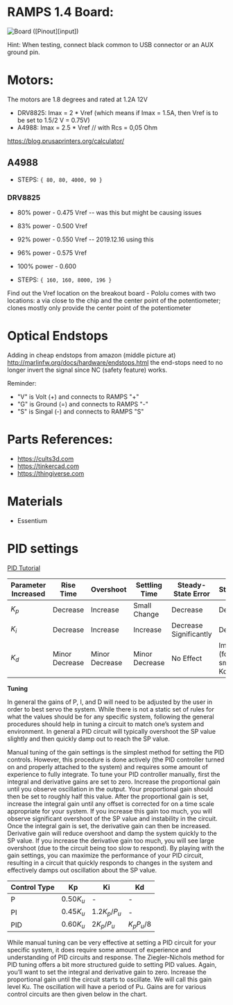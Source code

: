 # RAMPS 1.4 Board:

![Board][pinout] ([Pinout][input])

[pinout]: https://reprap.org/wiki/File:Arduinomega1-4connectors.png>

Hint: When testing, connect black common to USB connector or an AUX ground pin.

# Motors:

The motors are 1.8 degrees and rated at 1.2A 12V

- DRV8825: Imax = 2 * Vref   (which means if Imax = 1.5A, then Vref is to be set to 1.5/2 V = 0.75V)
- A4988:   Imax = 2.5 * Vref // with Rcs = 0,05 Ohm

<https://blog.prusaprinters.org/calculator/>

## A4988

- STEPS: `{ 80, 80, 4000, 90 }`

### DRV8825

- 80% power - 0.475 Vref  -- was this but might be causing issues
- 83% power - 0.500 Vref
- 92% power - 0.550 Vref  -- 2019.12.16 using this
- 96% power - 0.575 Vref
- 100% power - 0.600

- STEPS: `{ 160, 160, 8000, 196 }`

Find out the Vref location on the breakout board - Pololu comes with two
locations: a via close to the chip and the center point of the potentiometer;
clones mostly only provide the center point of the potentiometer

# Optical Endstops

Adding in cheap endstops from amazon (middle picture at) 
<http://marlinfw.org/docs/hardware/endstops.html> the end-stops need
to no longer invert the signal since NC (safety feature) works.

Reminder:

- "V" is Volt (+) and connects to RAMPS "+"
- "G" is Ground (=) and connects to RAMPS "-"
- "S" is Singal (-) and connects to RAMPS "S"

# Parts References:

- https://cults3d.com
- https://tinkercad.com
- https://thingiverse.com

# Materials

- Essentium

# PID settings

[PID Tutorial](https://www.thorlabs.com/tutorials.cfm?tabID=5DFCA308-D07E-46C9-BAA0-4DEFC5C40C3E)


| Parameter Increased | Rise Time      | Overshoot      | Settling Time  | Steady-State Error     | Stability |
| ---                 | ---            | ---            | ---            | ---                    | ---       |
| $K_p$               | Decrease       | Increase       | Small Change   | Decrease               | Degrade   |
| $K_i$               | Decrease       | Increase       | Increase       | Decrease Significantly | Degrade   |
| $K_d$               | Minor Decrease | Minor Decrease | Minor Decrease | No Effect              | Improve (for small Kd) |


**Tuning**

In general the gains of P, I, and D will need to be adjusted by the user in
order to best servo the system. While there is not a static set of rules for
what the values should be for any specific system, following the general
procedures should help in tuning a circuit to match one’s system and
environment. In general a PID circuit will typically overshoot the SP value
slightly and then quickly damp out to reach the SP value.

Manual tuning of the gain settings is the simplest method for setting the PID
controls. However, this procedure is done actively (the PID controller turned
on and properly attached to the system) and requires some amount of experience
to fully integrate. To tune your PID controller manually, first the integral
and derivative gains are set to zero. Increase the proportional gain until you
observe oscillation in the output. Your proportional gain should then be set to
roughly half this value. After the proportional gain is set, increase the
integral gain until any offset is corrected for on a time scale appropriate for
your system. If you increase this gain too much, you will observe significant
overshoot of the SP value and instability in the circuit. Once the integral
gain is set, the derivative gain can then be increased. Derivative gain will
reduce overshoot and damp the system quickly to the SP value. If you increase
the derivative gain too much, you will see large overshoot (due to the circuit
being too slow to respond). By playing with the gain settings, you can maximize
the performance of your PID circuit, resulting in a circuit that quickly
responds to changes in the system and effectively damps out oscillation about
the SP value.

| Control Type  | Kp         | Ki              | Kd            |
| ---           | ---        | ---             | ---           | 
| P             | $0.50 K_u$ | -               | -             |
| PI            | $0.45 K_u$ | $1.2 K_p / P_u$ | -             |
| PID           | $0.60 K_u$ | $2   K_p / P_u$ | $K_p P_u / 8$ |

While manual tuning can be very effective at setting a PID circuit for your
specific system, it does require some amount of experience and understanding of
PID circuits and response. The Ziegler-Nichols method for PID tuning offers a
bit more structured guide to setting PID values. Again, you’ll want to set the
integral and derivative gain to zero. Increase the proportional gain until the
circuit starts to oscillate. We will call this gain level Ku. The oscillation
will have a period of Pu. Gains are for various control circuits are then given
below in the chart.

